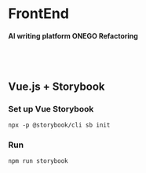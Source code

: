 # FrontEnd
#### AI writing platform ONEGO Refactoring
<br>
<br>

## Vue.js + Storybook
### Set up Vue Storybook

```
npx -p @storybook/cli sb init
```

### Run
```
npm run storybook
```

